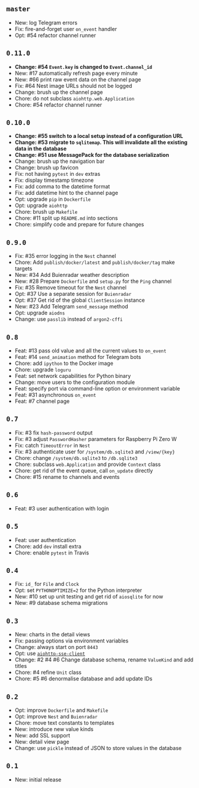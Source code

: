 ## `master`

- New: log Telegram errors
- Fix: fire-and-forget user `on_event` handler
- Opt: #54 refactor channel runner

## `0.11.0`

- **Change: #54 `Event.key` is changed to `Event.channel_id`**
- New: #17 automatically refresh page every minute
- New: #66 print raw event data on the channel page
- Fix: #64 Nest image URLs should not be logged
- Change: brush up the channel page
- Chore: do not subclass `aiohttp.web.Application`
- Chore: #54 refactor channel runner

## `0.10.0`

- **Change: #55 switch to a local setup instead of a configuration URL**
- **Change: #53 migrate to `sqlitemap`. This will invalidate all the existing data in the database**
- **Change: #51 use MessagePack for the database serialization**
- Change: brush up the navigation bar
- Change: brush up favicon
- Fix: not having `pytest` in `dev` extras
- Fix: display timestamp timezone
- Fix: add comma to the datetime format
- Fix: add datetime hint to the channel page
- Opt: upgrade `pip` in `Dockerfile`
- Opt: upgrade `aiohttp`
- Chore: brush up `Makefile`
- Chore: #11 split up `README.md` into sections
- Chore: simplify code and prepare for future changes

## `0.9.0`

- Fix: #35 error logging in the `Nest` channel
- Chore: Add `publish/docker/latest` and `publish/docker/tag` make targets
- New: #34 Add Buienradar weather description
- New: #28 Prepare `Dockerfile` and `setup.py` for the `Ping` channel
- Fix: #35 Remove timeout for the `Nest` channel
- Opt: #37 Use a separate session for `Buienradar`
- Opt: #37 Get rid of the global `ClientSession` instance
- New: #23 Add Telegram `send_message` method
- Opt: upgrade `aiodns`
- Change: use `passlib` instead of `argon2-cffi`

## `0.8`

- Feat: #13 pass old value and all the current values to `on_event`
- Feat: #14 `send_animation` method for Telegram bots
- Chore: add `ipython` to the Docker image
- Chore: upgrade `loguru`
- Feat: set network capabilities for Python binary
- Change: move users to the configuration module
- Feat: specify port via command-line option or environment variable
- Feat: #31 asynchronous `on_event`
- Feat: #7 channel page

## `0.7`

- Fix: #3 fix `hash-password` output
- Fix: #3 adjust `PasswordHasher` parameters for Raspberry Pi Zero W
- Fix: catch `TimeoutError` in `Nest`
- Fix: #3 authenticate user for `/system/db.sqlite3` and `/view/{key}`
- Chore: change `/system/db.sqlite3` to `/db.sqlite3`
- Chore: subclass `web.Application` and provide `Context` class
- Chore: get rid of the event queue, call `on_update` directly
- Chore: #15 rename to channels and events

## `0.6`

- Feat: #3 user authentication with login

## `0.5`

- Feat: user authentication
- Chore: add `dev` install extra
- Chore: enable `pytest` in Travis

## `0.4`

- Fix: `id_` for `File` and `Clock`
- Opt: set `PYTHONOPTIMIZE=2` for the Python interpreter
- New: #10 set up unit testing and get rid of `aiosqlite` for now
- New: #9 database schema migrations

## `0.3`

- New: charts in the detail views
- Fix: passing options via environment variables
- Change: always start on port `8443`
- Opt: use [`aiohttp-sse-client`](https://pypi.org/project/aiohttp-sse-client/)
- Change: #2 #4 #6 Change database schema, rename `ValueKind` and add titles
- Chore: #4 refine `Unit` class
- Chore: #5 #6 denormalise database and add update IDs

## `0.2`

- Opt: improve `Dockerfile` and `Makefile`
- Opt: improve `Nest` and `Buienradar`
- Chore: move text constants to templates
- New: introduce new value kinds
- New: add SSL support
- New: detail view page
- Change: use `pickle` instead of JSON to store values in the database

## `0.1`

- New: initial release
